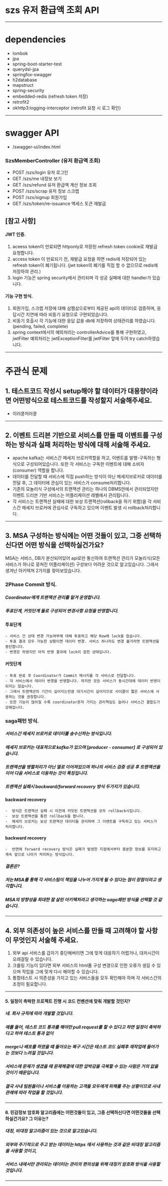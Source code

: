 # szs 유저 환급액 조회 API

------------
#  dependencies
  + lombok
  + jpa
  + spring-boot-starter-test
  + querydsl-jpa
  + springfox-swagger
  + h2database
  + mapstruct
  + spring-security
  + embedded-redis (refresh token 저장)
  + retrofit2
  + okhttp3:logging-interceptor (retrofit 요청 시 로그 확인)
------------

# swagger API

+  /swagger-ui/index.html

###  SzsMemberController (유저 환급액 조회)

  + POST /szs/login 유저 로그인
  + GET /szs/me 내정보 보기
  + GET /szs/refund 유저 환급액 계산 정보 조회
  + POST /szs/scrap 유저 정보 스크랩
  + POST /szs/signup 회원가입
  + GET /szs/token/re-issuance 액세스 토큰 재발급


## [참고 사항]

  #### JWT 인증.
  1. aceess token이 만료되면 httponly로 저장된 refresh token cookie로 재발급 요청합니다. 
  2. access token 이 만료되기 전, 재발급 요청을 하면 redis에 저장되어 있는 refresh token이 폐기됩니다. (jwt token의 폐기를 직접 할 수 없으므로 redis에 저장하여 관리.)
  3. login 기능은 spring security에서 관리되며 각 성공 실패에 대한 handler가 있습니다. 
  
  #### 기능 구현 방식.
  1. 회원가입, 스크랩 저장에 대해 삼쩜삼으로부터 제공된 api의 데이터로 검증하며, 응답시간 지연에 따라 비동기 요청으로 구현되었습니다. 
  2. 비동기 호출시 각 기능에 대한 응답 값을 db에 저장하여 상태관리를 하였습니다. (pending, failed, complete)
  3. spring context에서의 예외처리는 controllerAdvice를 통해 구현하였고, jwtFilter 예외처리는 jwtExceptionFilter를 jwtFilter 앞에 두어 try catch하였습니다.
   
------------
# 주관식 문제 

## 1. 테스트코드 작성시 setup해야 할 데이터가 대용량이라면 어떤방식으로 테스트코드를 작성할지 서술해주세요.
 
  + 이러쿵저러쿵
--- 
## 2. 이벤트 드리븐 기반으로 서비스를 만들 때 이벤트를 구성하는 방식과 실패 처리하는 방식에 대해 서술해 주세요.
  + apache kafka는 서비스간 메세지 브로커역할을 하고, 이벤트를 발행-구독하는 형식으로 구성되어있습니다. 또한 각 서비스는 구독한 이벤트에 대해 소비자(consumer) 역할을 합니다.
  + 데이터를 전달할 때 서비스에 직접 push하는 방식이 아닌 메세지브로커로 데이터를 전달 후, 그 데이터에 관심이 있는 서비스가 consume처리합니다.
  + 기존의 모놀리식 구성에서의 트랜잭션 관리는 하나의 DBMS안에서 관리되었지만 이벤트 드리븐 기반 서비스는 어플리케이션 레벨에서 관리됩니다.  
  + 각 서비스는 트랜잭션 실패에 대한 보상 트랜잭션(rollback을 하기 위함)을 각 서비스간 메세지 브로커에 관심사로 구독하고 있으며 이벤트 발생 시 rollback처리합니다. 
---
## 3. MSA 구성하는 방식에는 어떤 것들이 있고, 그중 선택하신다면 어떤 방식을 선택하실건가요?
  
  MSA는 서비스, DB가 분산되어있어 api로만 통신하여 트랜잭션 관리가 모놀리식(모든 서비스가 하나로 뭉쳐진 어플리케이션) 구성보다 어려운 것으로 알고있습니다. 
  그래서 생겨난 아키텍쳐 2가지를 찾아보았습니다. 
  
  ###  2Phase Commit 방식.
   #####  Coordinator에게 트랜잭션 관리를 맡겨 운영합니다.
   #####  투표단계, 커밋단계 둘로 구성되어 변경사항 요청을 반영합니다. 
    
   #### 투표단계   
    - 서비스 간 상태 변경 가능여부에 대해 투표하고 해당 Row에 lock을 잡습니다. 
    - 투표 결과 모두 가능한 상황이면 데이터 변경. 서비스 하나라도 변경 불가라면 트랜잭션을 중단합니다.
    - 변경은 하였지만 아직 반영 결과에 lock이 잡힌 상태입니다. 
 
   #### 커밋단계
    - 투표 완료 후 Coordinator가 Commit 메시지를 각 서비스로 전달합니다.
    - 각 서비스에서 데이터 변경을 반영합니다. 하지만 모든 서비스가 동시간대에 데이터 반영이 되지는 않습니다.
    - 그래서 트랜잭션의 기간이 길어지는만큼 대기시간이 길어지므로 사이클이 짧은 서비스에 사용하는 것을 권장합니다. 
    - 또한 기능이 많아질 수록 coordinator혼자 가지는 관리책임도 늘어나 서비스간 결합도가 강해집니다.
  
  ### saga패턴 방식.
   ##### 서비스간 메세지 브로커로 데이터를 송수신하는 방식입니다.  
   ##### 메세지 브로커는 대표적으로 kafka가 있으며 [producer - consumer] 로 구성되어 있습니다. 
   ##### 트랜잭션을 병렬처리가 아닌 열로 이어져있으며 하나의 서비스 검증 성공 후 트랜잭션을 이어 다음 서비스로 이동하는 것이 특징입니다.
   ##### 트랜잭션 실패시 backward/forward recovery 방식 두가지가 있습니다.
   
   #### backward recovery
    -  방식은 트랜잭션 실패 시 이전에 커밋된 트랜잭션을 모두 rollback시킵니다. 
    -  보상 트랜잭션을 통한 rollback을 합니다. 
    -  메세지 브로커는 보상 트랜잭션 데이터들 관리하며 그 이벤트를 구독하고 있는 서비스가 처리합니다. 
   #### backward recovery
    -  반면에 forward recovery 방식은 실패가 발생한 지점에서부터 충분한 정보를 유지하고 계속 앞으로 나아가 처리하는 방식입니다.
 
   
 ##### 결론은? 
 #####  저는 MSA를 통해 각 서비스팀이 책임을 나누어 가지게 될 수 있다는 점이 장점이라고 생각합니다. 
 #####  MSA의 방향성을 최대한 잘 살린 아키텍처라고 생각하는 saga패턴 방식을 선택할 것 같습니다.
   
---
## 4. 외부 의존성이 높은 서비스를 만들 때 고려해야 할 사항이 무엇인지 서술해 주세요.
  1. 외부 api 서비스를 갑자기 중단해버리면 그에 맞게 대응하기 어렵거나, 대처시간이 오래걸릴 수 있습니다.
  2. 크롤링 기능이 있다면 외부 서비스의 html폼 구성 변경으로 인한 오류가 생길 수 있으며 작업을 그에 맞게 다시 해야할 수 있습니다.
  3. 통합테스트 시 의존성을 가지고 있는 서비스들을 모두 확인해야 하며 각 서비스간의 조정이 필요합니다. 
  
---
#### 5. 일정이 촉박한 프로젝트 진행 시 코드 컨벤션에 맞춰 개발할 것인지?
  
  ##### 네. 회사 규칙에 따라 개발할 것입니다.
  ##### 예를 들어, 테스트 코드 통과를 해야만 pull request를 할 수 있다고 하면 일정이 촉박하다고 하여 테스트 통과 없이 
  ##### merge나 배포를 하였을 때 돌아오는 복구 시간은 테스트 코드 실패후 재작업에 들어가는 것보다 느려질 것입니다. 
  ##### 서비스에 문제가 생겼을 때 문제해결에 대한 압박감을 극복할 수 있는 사람은 거의 없을 것이기 때문입니다. 
  ##### 결국 사내 팀원들이나 서비스를 이용하는 고객들 모두에게 피해를 주는 상황이므로 사내 관례에 따라 작업을 할 것입니다.            
  
---
#### 6. 민감정보 암호화 알고리즘에는 어떤것들이 있고, 그중 선택하신다면 어떤것들을 선택하실건가요? 그 이유는?

  ##### 대칭, 비대칭 알고리즘이 있는 것으로 알고있습니다. 
  ##### 외부와 주기적으로 주고 받는 데이터는 https 에서 사용하는 것과 같은 비대칭 알고리즘을 사용할 것이고, 
  ##### 서비스 내에서만 관리되는 데이터는 관리의 편의성을 위해 대칭키 암호화 방식을 사용할 것입니다. 
------------
  
  
  
  
  
  
  
